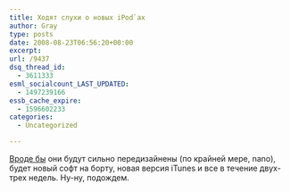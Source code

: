 ```yaml
---
title: Ходят слухи о новых iPod`ах
author: Gray
type: posts
date: 2008-08-23T06:56:20+00:00
excerpt:
url: /9437
dsq_thread_id:
  - 3611333
esml_socialcount_LAST_UPDATED:
  - 1497239166
essb_cache_expire:
  - 1596602233
categories:
  - Uncategorized

---
```








[Вроде бы][1] они будут сильно передизайнены (по крайней мере, nano), будет новый софт на борту, новая версия iTunes и все в течение двух-трех недель. Ну-ну, подождем.

 [1]: http://kevinrose.com/blogg/2008/8/23/new-ipods-coming-very-soon.html